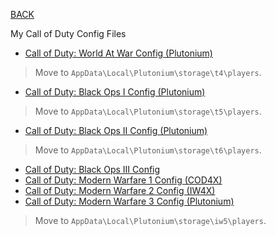
[BACK](..)

My Call of Duty Config Files

- [Call of Duty: World At War Config (Plutonium)](../dl/configs/callofduty/worldatwarplutonium)
> Move to `AppData\Local\Plutonium\storage\t4\players`.
- [Call of Duty: Black Ops I Config (Plutonium)](../dl/configs/callofduty/blackops1plutonium)
> Move to `AppData\Local\Plutonium\storage\t5\players`.
- [Call of Duty: Black Ops II Config (Plutonium)](../dl/configs/callofduty/blackops2plutonium)
> Move to `AppData\Local\Plutonium\storage\t6\players`.
- [Call of Duty: Black Ops III Config](../dl/configs/callofduty/blackops3/config.ini)
- [Call of Duty: Modern Warfare 1 Config (COD4X)](../dl/configs/callofduty/modernwarfare1cod4x)
- [Call of Duty: Modern Warfare 2 Config (IW4X)](../dl/configs/callofduty/modernwarfare2iw4x)
- [Call of Duty: Modern Warfare 3 Config (Plutonium)](../dl/configs/callofduty/modernwarfare3plutonium)
> Move to `AppData\Local\Plutonium\storage\iw5\players`.